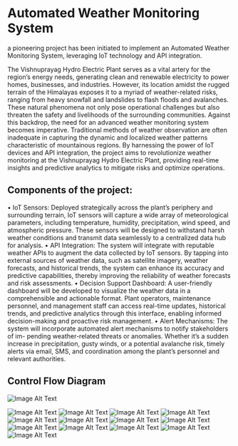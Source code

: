 # Automated Weather Monitoring System
a pioneering project has been initiated to implement an Automated Weather Monitoring System, leveraging IoT technology and API integration.

The Vishnuprayag Hydro Electric Plant serves as a vital artery for the region’s energy needs, generating clean and renewable electricity to power homes, businesses, and industries. However, its location amidst the rugged terrain of the Himalayas exposes it to a myriad of weather-related risks, ranging from heavy snowfall and landslides to flash floods and avalanches. These natural phenomena not only pose operational challenges but also threaten the safety and livelihoods of the surrounding communities. Against this backdrop, the need for an advanced weather monitoring system becomes imperative. Traditional methods of weather observation are often inadequate in capturing the dynamic and localized weather patterns characteristic of mountainous regions. By harnessing the power of IoT devices and API integration, the project aims to revolutionize weather monitoring at the Vishnuprayag Hydro Electric Plant, providing real-time insights and predictive analytics to mitigate risks and optimize operations.

## Components of the project:
• IoT Sensors: Deployed strategically across the plant’s periphery and surrounding terrain, IoT sensors will capture a wide array of meteorological parameters, including temperature, humidity, precipitation, wind speed, and atmospheric pressure. These sensors will be designed to withstand harsh weather conditions and transmit data seamlessly to a centralized data hub for analysis.
• API Integration: The system will integrate with reputable weather APIs to augment the data collected by IoT sensors. By tapping into external sources of weather data, such as satellite imagery, weather forecasts, and historical trends, the system can enhance its accuracy and predictive capabilities, thereby improving the reliability of weather forecasts and risk assessments.
• Decision Support Dashboard: A user-friendly dashboard will be developed to visualize the weather data in a comprehensible and actionable format. Plant operators, maintenance personnel, and management staff can access real-time updates, historical trends, and predictive analytics through this interface, enabling informed decision-making and proactive risk management.
• Alert Mechanisms: The system will incorporate automated alert mechanisms to notify stakeholders of im- pending weather-related threats or anomalies. Whether it’s a sudden increase in precipitation, gusty winds, or a potential avalanche risk, timely alerts via email, SMS, and coordination among the plant’s personnel and relevant authorities.

## Control Flow Diagram
![Image Alt Text](https://app.gemoo.com/share/image-annotation/628803917665546240?codeId=PalebAGkeJ8ZG&origin=imageurlgenerator&card=628803914410766336)

![Image Alt Text](https://github.com/riyaarora03/Weather-Monitoring-System/blob/main/screenshots/m11.png)
![Image Alt Text](https://github.com/riyaarora03/Weather-Monitoring-System/blob/main/screenshots/m10.png)
![Image Alt Text](https://github.com/riyaarora03/Weather-Monitoring-System/blob/main/screenshots/m9.png)
![Image Alt Text](https://github.com/riyaarora03/Weather-Monitoring-System/blob/main/screenshots/m8.png)
![Image Alt Text](https://github.com/riyaarora03/Weather-Monitoring-System/blob/main/screenshots/m7.png)
![Image Alt Text](https://github.com/riyaarora03/Weather-Monitoring-System/blob/main/screenshots/m12.png)
![Image Alt Text](https://github.com/riyaarora03/Weather-Monitoring-System/blob/main/screenshots/m13.png)
![Image Alt Text](https://github.com/riyaarora03/Weather-Monitoring-System/blob/main/screenshots/m6.png)
![Image Alt Text](https://github.com/riyaarora03/Weather-Monitoring-System/blob/main/screenshots/m5.png)
![Image Alt Text](https://github.com/riyaarora03/Weather-Monitoring-System/blob/main/screenshots/m4.png)
![Image Alt Text](https://github.com/riyaarora03/Weather-Monitoring-System/blob/main/screenshots/m3.png)
![Image Alt Text](https://github.com/riyaarora03/Weather-Monitoring-System/blob/main/screenshots/m2.png)
![Image Alt Text](https://github.com/riyaarora03/Weather-Monitoring-System/blob/main/screenshots/m1.png)

